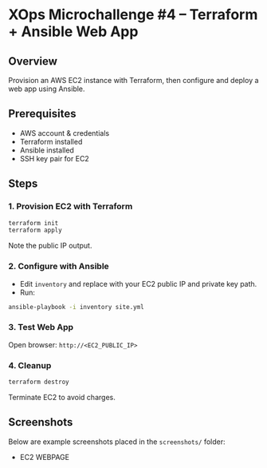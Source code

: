 # XOps Microchallenge #4 – Terraform + Ansible Web App

## Overview
Provision an AWS EC2 instance with Terraform, then configure and deploy a web app using Ansible.

## Prerequisites
- AWS account & credentials
- Terraform installed
- Ansible installed
- SSH key pair for EC2

## Steps

### 1. Provision EC2 with Terraform
```sh
terraform init
terraform apply
```
Note the public IP output.

### 2. Configure with Ansible
- Edit `inventory` and replace with your EC2 public IP and private key path.
- Run:
```sh
ansible-playbook -i inventory site.yml
```

### 3. Test Web App
Open browser: `http://<EC2_PUBLIC_IP>`

### 4. Cleanup
```sh
terraform destroy
```
Terminate EC2 to avoid charges.

## Screenshots

Below are example screenshots placed in the `screenshots/` folder:

- EC2 WEBPAGE
